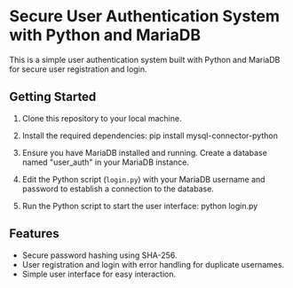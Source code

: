 # Secure User Authentication System with Python and MariaDB

This is a simple user authentication system built with Python and MariaDB for secure user registration and login.

## Getting Started

1. Clone this repository to your local machine.

2. Install the required dependencies:
pip install mysql-connector-python

3. Ensure you have MariaDB installed and running. Create a database named "user_auth" in your MariaDB instance.

4. Edit the Python script (`login.py`) with your MariaDB username and password to establish a connection to the database.

5. Run the Python script to start the user interface:
python login.py


## Features

- Secure password hashing using SHA-256.
- User registration and login with error handling for duplicate usernames.
- Simple user interface for easy interaction.


